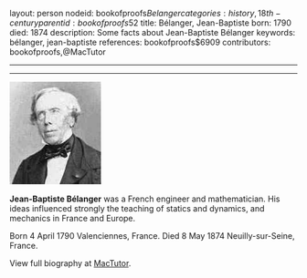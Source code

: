 layout: person
nodeid: bookofproofs$Belanger
categories: history,18th-century
parentid: bookofproofs$52
title: Bélanger, Jean-Baptiste
born: 1790
died: 1874
description: Some facts about Jean-Baptiste Bélanger
keywords: bélanger, jean-baptiste
references: bookofproofs$6909
contributors: bookofproofs,@MacTutor

---


---

![Belanger.jpg](https://github.com/bookofproofs/bookofproofs.github.io/blob/main/_sources/_assets/images/portraits/Belanger.jpg?raw=true)

**Jean-Baptiste Bélanger** was a French engineer and mathematician. His ideas influenced strongly the teaching of statics and dynamics, and mechanics in France and Europe.

Born 4 April 1790 Valenciennes, France. Died 8 May 1874 Neuilly-sur-Seine, France.


View full biography at [MacTutor](https://mathshistory.st-andrews.ac.uk/Biographies/Belanger/).